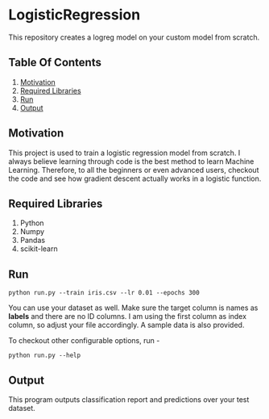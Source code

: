 # LogisticRegression
This repository creates a logreg model on your custom model from scratch.

## Table Of Contents
1. [Motivation](#motivation)
2. [Required Libraries](#required-libraries)
3. [Run](#run)
4. [Output](#output)

## Motivation
This project is used to train a logistic regression model from scratch. I always believe learning through code is the best method to learn Machine Learning. Therefore, to all the beginners or even advanced users, checkout the code and see how gradient descent actually works in a logistic function.

## Required Libraries
1. Python
2. Numpy
3. Pandas
4. scikit-learn

## Run
`python run.py --train iris.csv --lr 0.01 --epochs 300 `

You can use your dataset as well. Make sure the target column is names as **labels** and there are no ID columns. I am using the first column as index column, so adjust your file accordingly. A sample data is also provided.

To checkout other configurable options, run - 

`python run.py --help`

## Output
This program outputs classification report and predictions over your test dataset.
  
